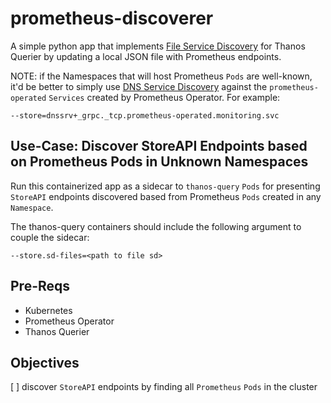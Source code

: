 # prometheus-discoverer

A simple python app that implements [File Service Discovery](https://thanos.io/tip/thanos/service-discovery.md/#file-service-discovery) for Thanos Querier by updating a local JSON file with Prometheus endpoints.

NOTE: if the Namespaces that will host Prometheus `Pods` are well-known, it'd be better to simply use [DNS Service Discovery](https://thanos.io/tip/thanos/service-discovery.md/#dns-service-discovery) against the `prometheus-operated` `Services` created by Prometheus Operator. For example:

```
--store=dnssrv+_grpc._tcp.prometheus-operated.monitoring.svc
```

## Use-Case: Discover StoreAPI Endpoints based on Prometheus Pods in Unknown Namespaces

Run this containerized app as a sidecar to `thanos-query` `Pods` for presenting `StoreAPI` endpoints discovered based from Prometheus `Pods` created in any `Namespace`. 

The thanos-query containers should include the following argument to couple the sidecar:

```
--store.sd-files=<path to file sd>
```

## Pre-Reqs

- Kubernetes
- Prometheus Operator
- Thanos Querier

## Objectives

[ ] discover `StoreAPI` endpoints by finding all `Prometheus` `Pods` in the cluster

